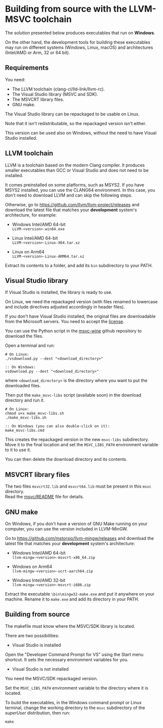 
Building from source with the LLVM-MSVC toolchain
=================================================

The solution presented below produces executables that run on __Windows__.

On the other hand, the development tools for building these executables may run on
different systems (Windows, Linux, macOS) and architectures (Intel/AMD or Arm,
32 or 64 bit).



Requirements
------------

You need:
- The LLVM toolchain (clang-cl/lld-link/llvm-rc).
- The Visual Studio library (MSVC and SDK).
- The MSVCRT library files.
- GNU make.


The Visual Studio library can be repackaged to be usable on Linux.

Note that it isn't redistributable, so the repackaged version isn't either.

This version can be used also on Windows, without the need to have Visual
Studio installed.



LLVM toolchain
--------------

LLVM is a toolchain based on the modern Clang compiler.
It produces smaller executables than GCC or Visual Studio and does not need to 
be installed.

It comes preinstalled on some platforms, such as MSYS2. If you have MSYS2 
installed, you can use the CLANG64 environment. In this case, you don't need
to download LLVM and can skip the following steps.

Otherwise, go to <https://github.com/llvm/llvm-project/releases> and download the latest file
that matches your __development__ system's architecture, for example:  

- Windows Intel/AMD 64-bit  
`LLVM-<version>-win64.exe`

- Linux Intel/AMD 64-bit   
`LLVM-<version>-Linux-X64.tar.xz`

- Linux on Arm64  
`LLVM-<version>-Linux-ARM64.tar.xz`

Extract its contents to a folder, and add its `bin` subdirectory to your PATH.



Visual Studio library
---------------------

If Visual Studio is installed, the library is ready to use.

On Linux, we need the repackaged version (with files renamed to lowercase
and include directives adjusted accordingly in header files).

If you don't have Visual Studio installed, the original files are downloadable 
from the Microsoft servers.
You need to accept the [license](https://visualstudio.microsoft.com/en/license-terms/vs2022-ga-community/).

You can use the Python script in the [msvc-wine](https://github.com/mstorsjo/msvc-wine)
github repository to download the files.

Open a terminal and run:

	# On Linux:
	./vsdownload.py --dest "<download_directory>"
	
	:: On Windows:
	vsdownload.py --dest "<download_directory>"

where `<download_directory>` is the directory where you want to put the downloaded files.

Then put the `make_msvc-libs` script (available soon) in the download directory and run it.

	# On Linux:
	chmod u+x make_msvc-libs.sh
	./make_msvc-libs.sh
	
	:: On Windows (you can also double-click on it):
	make_msvc-libs.cmd

This creates the repackaged version in the new `msvc-libs` subdirectory.
Move it to the final location and set the `MSVC_LIBS_PATH` environment 
variable to it to use it.

You can then delete the download directory and its contents.



MSVCRT library files
--------------------

The two files `msvcrt32.lib` and `msvcrt64.lib` must be present in this `msvc`
directory.  
Read the [msvc/README](README.md) file for details.



GNU make
--------

On Windows, if you don't have a version of GNU Make running on your computer,
you can use the version included in LLVM-MinGW.

Go to <https://github.com/mstorsjo/llvm-mingw/releases> and download the latest file
that matches your __development__ system's architecture:  

- Windows Intel/AMD 64-bit  
`llvm-mingw-<version>-msvcrt-x86_64.zip`

- Windows on Arm64  
`llvm-mingw-<version>-ucrt-aarch64.zip`

- Windows Intel/AMD 32-bit  
`llvm-mingw-<version>-msvcrt-i686.zip`

Extract the executable `\bin\mingw32-make.exe` and put it anywhere on your machine.
Rename it to `make.exe` and add its directory in your PATH.



Building from source
--------------------

The makefile must know where the MSVC/SDK library is located.

There are two possibilities:

- Visual Studio is installed

Open the "Developer Command Prompt for VS" using the Start menu shortcut.
It sets the necessary environment variables for you.

- Visual Studio is not installed

You need the MSVC/SDK repackaged version.  

Set the `MSVC_LIBS_PATH` environment variable to the directory where it is located.


To build the executables, in the Windows command prompt or Linux terminal,
change the working directory to the `msvc` subdirectory of the _superUser_
distribution, then run:

	make
